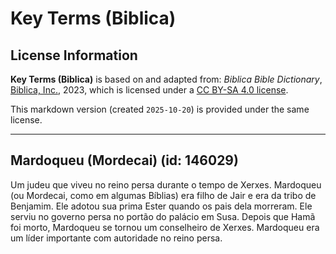 # Key Terms (Biblica)

## License Information

**Key Terms (Biblica)** is based on and adapted from: _Biblica Bible Dictionary_, [Biblica, Inc.](https://www.biblica.com/), 2023, which is licensed under a [CC BY-SA 4.0 license](https://creativecommons.org/licenses/by-sa/4.0/legalcode.en).

This markdown version (created `2025-10-20`) is provided under the same license.



--------------------------------

## Mardoqueu (Mordecai) (id: 146029)

Um judeu que viveu no reino persa durante o tempo de Xerxes. Mardoqueu (ou Mordecai, como em algumas Bíblias) era filho de Jair e era da tribo de Benjamim. Ele adotou sua prima Ester quando os pais dela morreram. Ele serviu no governo persa no portão do palácio em Susa. Depois que Hamã foi morto, Mardoqueu se tornou um conselheiro de Xerxes. Mardoqueu era um líder importante com autoridade no reino persa.


